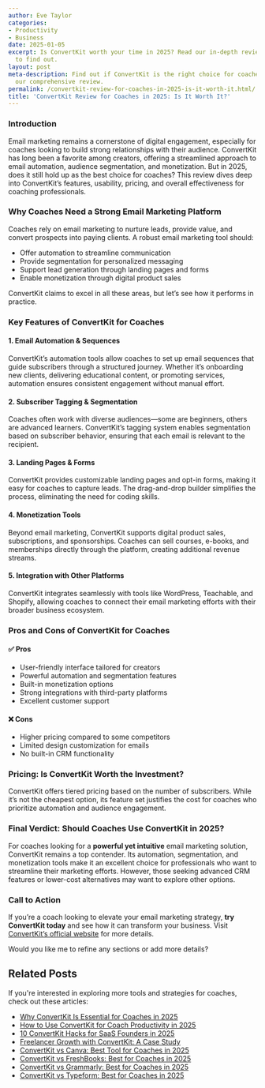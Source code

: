 ```yaml
---
author: Eve Taylor
categories:
- Productivity
- Business
date: 2025-01-05
excerpt: Is ConvertKit worth your time in 2025? Read our in-depth review for coaches
  to find out.
layout: post
meta-description: Find out if ConvertKit is the right choice for coaches in 2025 with
  our comprehensive review.
permalink: /convertkit-review-for-coaches-in-2025-is-it-worth-it.html/
title: 'ConvertKit Review for Coaches in 2025: Is It Worth It?'
---
```




### Introduction
Email marketing remains a cornerstone of digital engagement, especially for coaches looking to build strong relationships with their audience. ConvertKit has long been a favorite among creators, offering a streamlined approach to email automation, audience segmentation, and monetization. But in 2025, does it still hold up as the best choice for coaches? This review dives deep into ConvertKit’s features, usability, pricing, and overall effectiveness for coaching professionals.

### Why Coaches Need a Strong Email Marketing Platform
Coaches rely on email marketing to nurture leads, provide value, and convert prospects into paying clients. A robust email marketing tool should:
- Offer automation to streamline communication
- Provide segmentation for personalized messaging
- Support lead generation through landing pages and forms
- Enable monetization through digital product sales

ConvertKit claims to excel in all these areas, but let’s see how it performs in practice.

### Key Features of ConvertKit for Coaches
#### 1. **Email Automation & Sequences**
ConvertKit’s automation tools allow coaches to set up email sequences that guide subscribers through a structured journey. Whether it’s onboarding new clients, delivering educational content, or promoting services, automation ensures consistent engagement without manual effort.

#### 2. **Subscriber Tagging & Segmentation**
Coaches often work with diverse audiences—some are beginners, others are advanced learners. ConvertKit’s tagging system enables segmentation based on subscriber behavior, ensuring that each email is relevant to the recipient.

#### 3. **Landing Pages & Forms**
ConvertKit provides customizable landing pages and opt-in forms, making it easy for coaches to capture leads. The drag-and-drop builder simplifies the process, eliminating the need for coding skills.

#### 4. **Monetization Tools**
Beyond email marketing, ConvertKit supports digital product sales, subscriptions, and sponsorships. Coaches can sell courses, e-books, and memberships directly through the platform, creating additional revenue streams.

#### 5. **Integration with Other Platforms**
ConvertKit integrates seamlessly with tools like WordPress, Teachable, and Shopify, allowing coaches to connect their email marketing efforts with their broader business ecosystem.

### Pros and Cons of ConvertKit for Coaches
#### ✅ **Pros**
- User-friendly interface tailored for creators
- Powerful automation and segmentation features
- Built-in monetization options
- Strong integrations with third-party platforms
- Excellent customer support

#### ❌ **Cons**
- Higher pricing compared to some competitors
- Limited design customization for emails
- No built-in CRM functionality

### Pricing: Is ConvertKit Worth the Investment?
ConvertKit offers tiered pricing based on the number of subscribers. While it’s not the cheapest option, its feature set justifies the cost for coaches who prioritize automation and audience engagement.

### Final Verdict: Should Coaches Use ConvertKit in 2025?
For coaches looking for a **powerful yet intuitive** email marketing solution, ConvertKit remains a top contender. Its automation, segmentation, and monetization tools make it an excellent choice for professionals who want to streamline their marketing efforts. However, those seeking advanced CRM features or lower-cost alternatives may want to explore other options.

### Call to Action
If you’re a coach looking to elevate your email marketing strategy, **try ConvertKit today** and see how it can transform your business. Visit [ConvertKit’s official website](https://cavodigital.com/convertkit-review-2025/) for more details.

Would you like me to refine any sections or add more details?

## Related Posts
If you're interested in exploring more tools and strategies for coaches, check out these articles:
- [Why ConvertKit Is Essential for Coaches in 2025](/why-convertkit-is-essential-for-coaches-in-2025.html/)
- [How to Use ConvertKit for Coach Productivity in 2025](/how-to-use-convertkit-for-coach-productivity-in-2025.html/)
- [10 ConvertKit Hacks for SaaS Founders in 2025](/10-convertkit-hacks-for-saas-founders-in-2025.html/)
- [Freelancer Growth with ConvertKit: A Case Study](/freelancer-growth-with-convertkit-a-case-study.html/)
- [ConvertKit vs Canva: Best Tool for Coaches in 2025](/convertkit-vs-canva-best-tool-for-coaches-in-2025.html/)
- [ConvertKit vs FreshBooks: Best for Coaches in 2025](/convertkit-vs-freshbooks-best-for-coaches-in-2025.html/)
- [ConvertKit vs Grammarly: Best for Coaches in 2025](/convertkit-vs-grammarly-best-for-coaches-in-2025.html/)
- [ConvertKit vs Typeform: Best for Coaches in 2025](/convertkit-vs-typeform-best-for-coaches-in-2025.html/)
